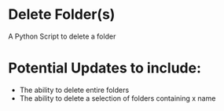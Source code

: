 # Delete Folder(s)

A Python Script to delete a folder

# Potential Updates to include:
- The ability to delete entire folders 
- The ability to delete a selection of folders containing x name
